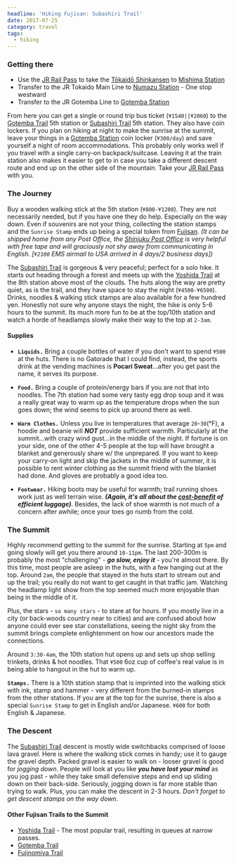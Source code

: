 ```yaml
---
headline: 'Hiking Fujisan: Subashiri Trail'
date: 2017-07-25
category: travel
tags:
  - hiking
---
```


### **Getting there**

- Use the [JR Rail Pass] to take the [Tōkaidō Shinkansen] to [Mishima Station]
- Transfer to the JR Tokaido Main Line to [Numazu Station] - One stop westward
- Transfer to the JR Gotemba Line to [Gotemba Station]

From here you can get a single or round trip bus ticket (`¥1540||¥2060`) to the [Gotemba Trail] 5th station or [Subashiri Trail] 5th station. They also have coin lockers. If you plan on hiking at night to make the sunrise at the summit, leave your things in a [Gotemba Station] coin locker (`¥300/day`) and save yourself a night of room accommodations. This probably only works well if you travel with a single carry-on backpack/suitcase. Leaving it at the train station also makes it easier to get to in case you take a different descent route and end up on the other side of the mountain. Take your [JR Rail Pass] with you.

### **The Journey**

Buy a wooden walking stick at the 5th station (`¥800-¥1200`). They are not necessarily needed, but if you have one they do help. Especially on the way down. Even if souvenirs are not your thing, collecting the station stamps and the `Sunrise Stamp` ends up being a special token from [Fujisan]. _(It can be shipped home from any Post Office, the [Shinjuku Post Office] is very helpful with free tape and will graciously not shy away from communicating in English. [`¥2100` EMS airmail to USA arrived in 4 days/2 business days])_

The [Subashiri Trail] is  gorgeous & very peaceful; perfect for a solo hike. It starts out heading through a forest and meets up with the [Yoshida Trail] at the 8th station above most of the clouds. The huts along the way are pretty quiet, as is the trail, and they have space to stay the night (`¥4500-¥6500`). Drinks, noodles & walking stick stamps are also available for a few hundred yen. Honestly not sure why anyone stays the night, the hike is only 5-6 hours to the summit. Its much more fun to be at the top/10th station and watch a horde of headlamps slowly make their way to the top at `2-3am`. 

#### **Supplies**

- **`Liquids.`** Bring a couple bottles of water if you don't want to spend `¥500` at the huts. There is no Gatorade that I could find, instead, the sports drink at the vending machines is **Pocari Sweat**...after you get past the name, it serves its purpose.

- **`Food.`** Bring a couple of protein/energy bars if you are not that into noodles. The 7th station had some very tasty egg drop soup and it was a really great way to warm up as the temperature drops when the sun goes down; the wind seems to pick up around there as well.

- **`Warm Clothes.`** Unless you live in temperatures that average `20`-`30`(°F), a hoodie and beanie will _**NOT**_ provide sufficient warmth. Particularly at the summit...with crazy wind gust...in the middle of the night. If fortune is on your side, one of the other 4-5 people at the top will have brought a blanket and generously share w/ the unprepared. If you want to keep your carry-on light and skip the jackets in the middle of summer, it is possible to rent winter clothing as the summit friend with the blanket had done. And gloves are probably a good idea too.

- **`Footwear.`** Hiking boots may be useful for warmth; trail running shoes work just as well terrain wise. _**(Again, it's all about the [cost-benefit] of efficient luggage)**_. Besides, the lack of shoe warmth is not much of a concern after awhile; once your toes go numb from the cold.

### **The Summit**

Highly recommend getting to the summit for the sunrise. Starting at `5pm` and going slowly will get you there around `10-11pm`. The last 200-300m is probably the most "challenging" - _**go slow, enjoy it**_ - you're almost there. By this time, most people are asleep in the huts, with a few hanging out at the top. Around `2am`, the people that stayed in the huts start to stream out and up the trail; you really do not want to get caught in that traffic jam. Watching the headlamp light show from the top seemed much more enjoyable than being in the middle of it.

Plus, the stars - `so many stars` - to stare at for hours. If you mostly live in a city (or back-woods country near to cities) and are confused about how anyone could ever see star constellations, seeing the night sky from the summit brings complete enlightenment on how our ancestors made the connections.

Around `3:30-4am`, the 10th station hut opens up and sets up shop selling trinkets, drinks & hot noodles. That `¥500` 6oz cup of coffee's real value is in being able to hangout in the hut to warm up.

**`Stamps.`** There is a 10th station stamp that is imprinted into the walking stick with ink, stamp and hammer - very different from the burned-in stamps from the other stations. If you are at the top for the sunrise, there is also a special `Sunrise Stamp` to get in English and/or Japanese. `¥600` for both English & Japanese.

### **The Descent**

The [Subashiri Trail] descent is mostly wide switchbacks comprised of loose lava gravel. Here is where the walking stick comes in handy; use it to gauge the gravel depth. Packed gravel is easier to walk on - looser gravel is good for _jogging down_. People will look at you like _**you have lost your mind**_ as you jog past - while they take small defensive steps and end up sliding down on their back-side. Seriously, jogging down is far more stable than trying to walk. Plus, you can make the descent in 2-3 hours. _Don't forget to get descent stamps on the way down_.

#### **Other Fujisan Trails to the Summit**

- [Yoshida Trail] - The most popular trail, resulting in queues at narrow passes.
- [Gotemba Trail]
- [Fujinomiya Trail]

[JR Rail Pass]: http://www.japanrailpass.net/en/index.html
[Tōkaidō Shinkansen]: https://en.wikipedia.org/wiki/T%C5%8Dkaid%C5%8D_Shinkansen
[Mishima Station]: https://www.google.com/maps/place/Mishima+Station/@35.1092367,138.8757098,14z/data=!4m5!3m4!1s0x60199a84df94e5c7:0x4359a0641553009f!8m2!3d35.1264769!4d138.91065
[Numazu Station]: https://www.google.com/maps/place/Numazu+Station/@35.1026363,138.8422358,14z/data=!4m5!3m4!1s0x6019855dff8899df:0xc453b6e783bcb0bf!8m2!3d35.1026363!4d138.8598061
[Gotemba Station]: https://www.google.com/maps/place/Gotemba+Station/@35.2993654,138.9245474,14z/data=!4m5!3m4!1s0x601976448bbd9681:0x5c235e2236149b7b!8m2!3d35.2999565!4d138.9342105
[Shinjuku Post Office]: https://www.google.com/maps/place/Shinjuku+Post+Office/@35.6900339,139.6968203,19z/data=!4m8!1m2!2m1!1sShinjuku+Post+Office!3m4!1s0x0:0x9562c7065d45e735!8m2!3d35.6902249!4d139.6967619
[cost-benefit]: https://en.wikipedia.org/wiki/Cost%E2%80%93benefit_analysis
[Fujisan]: https://en.wikipedia.org/wiki/Mount_Fuji
[Subashiri Trail]: http://www.japan-guide.com/e/e6928.html
[Yoshida Trail]: http://www.japan-guide.com/e/e6922.html
[Gotemba Trail]: http://www.japan-guide.com/e/e6929.html
[Fujinomiya Trail]: http://www.japan-guide.com/e/e6930.html